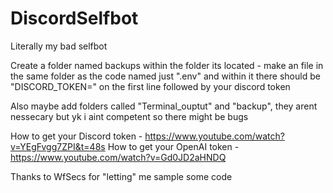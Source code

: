 # DiscordSelfbot
Literally my bad selfbot

Create a folder named backups within the folder its located - make an file in the same folder
as the code named just ".env" and within it there should be "DISCORD_TOKEN=" on the first line
followed by your discord token

Also maybe add folders called "Terminal_ouptut" and "backup", they arent nessecary but yk i aint
competent so there might be bugs

How to get your Discord token - https://www.youtube.com/watch?v=YEgFvgg7ZPI&t=48s
How to get your OpenAI token - https://www.youtube.com/watch?v=Gd0JD2aHNDQ

Thanks to WfSecs for "letting" me sample some code

